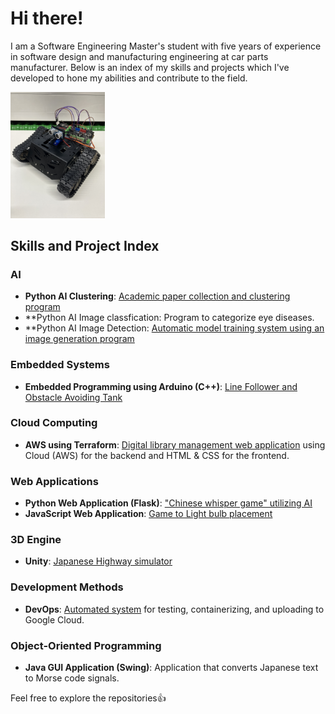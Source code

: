 # Hi there!

I am a Software Engineering Master's student with five years of experience in software design and manufacturing engineering at car parts manufacturer. Below is an index of my skills and projects which I've developed to hone my abilities and contribute to the field.

<img src="https://raw.githubusercontent.com/Tamago55/Line-Follower-Obstacle-Avoiding/main/pic/tank.JPG" width="30%" alt="Tank Image">

## Skills and Project Index

### AI
- **Python AI Clustering**: [Academic paper collection and clustering program](https://github.com/Tamago55/AI-PaperMiner)
- **Python AI Image classfication: Program to categorize eye diseases.
- **Python AI Image Detection: [Automatic model training system using an image generation program](https://github.com/Tamago55/Automatic-model-training-with-Image-generation)

### Embedded Systems
- **Embedded Programming using Arduino (C++)**: [Line Follower and Obstacle Avoiding Tank](https://github.com/Tamago55/Line-Follower-Obstacle-Avoiding)

### Cloud Computing
- **AWS using Terraform**: [Digital library management web application](https://github.com/Tamago55/Digital-Library-Management) using Cloud (AWS) for the backend and HTML & CSS for the frontend.

### Web Applications
- **Python Web Application (Flask)**: ["Chinese whisper game" utilizing AI](https://github.com/Tamago55/ChineseWhispersDL)
- **JavaScript Web Application**: [Game to Light bulb placement](https://github.com/Tamago55/Lightbulb-placement)

### 3D Engine
- **Unity**: [Japanese Highway simulator](https://github.com/Tamago55/Highway-Simulator-using-Unity)

### Development Methods
- **DevOps**: [Automated system](https://github.com/Tamago55/DevOps_uni) for testing, containerizing, and uploading to Google Cloud.

### Object-Oriented Programming
- **Java GUI Application (Swing)**: Application that converts Japanese text to Morse code signals.

Feel free to explore the repositories👍

<!--
**Tamago55/Tamago55** is a ✨ _special_ ✨ repository because its `README.md` (this file) appears on your GitHub profile.

Here are some ideas to get you started:

- 🔭 I’m currently working on ...
- 🌱 I’m currently learning ...
- 👯 I’m looking to collaborate on ...
- 🤔 I’m looking for help with ...
- 💬 Ask me about ...
- 📫 How to reach me: ...
- 😄 Pronouns: ...
- ⚡ Fun fact: ...
-->
